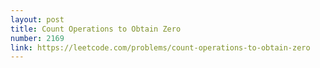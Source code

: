 ```yaml
---
layout: post
title: Count Operations to Obtain Zero
number: 2169
link: https://leetcode.com/problems/count-operations-to-obtain-zero
---
```

